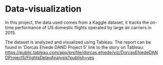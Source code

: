 # Data-visualization
In this project, the data used comes from a Kaggle dataset, it tracks the on-time performance of US domestic flights operated by large air carriers in 2015.

The dataset is analyzed and visualized using Tableau. The report can be found in 'Dorcas Ehiede DAND Project 5'
link to the story on Tableau: https://public.tableau.com/app/profile/dorcas.ehiede/viz/DorcasEhiedeDANDProject5/FlightsDelayAnalysis?publish=yes
